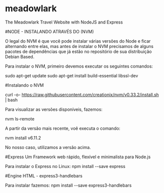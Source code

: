 # meadowlark
The Meadowlark Travel Website with NodeJS and Express

#NODE - INSTALANDO ATRAVÉS DO (NVM)

O legal do NVM é que você pode instalar várias versões do Node e ficar alternando entre elas, mas antes de instalar o NVM precisamos de alguns pacotes de dependências que já estão no repositório de sua distribuição Debian Based.

Para instalar o NVM, primeiro devemos executar os seguintes comandos:

sudo apt-get update
sudo apt-get install build-essential libssl-dev

#Instalando o NVM

curl -o- https://raw.githubusercontent.com/creationix/nvm/v0.33.2/install.sh | bash

Para visualizar as versões disponíveis, fazemos:

nvm ls-remote

A partir da versão mais recente, voê executa o comando:

nvm install v6.11.2

No nosso caso, utilizamos a versão acima.



#Express
Um Framework web rápido, flexível e minimalista para Node.js

Para instalar o Express no Linux:
npm install --save express

#Engine HTML - express3-handlebars

Para instalar fazemos:
npm install --save express3-handlebars



